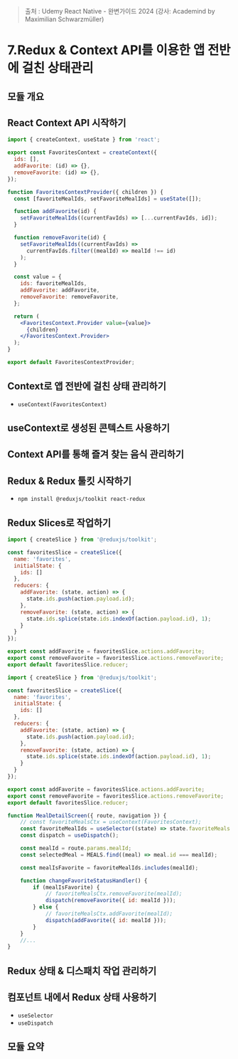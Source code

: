 > 출처 : Udemy React Native - 완변가이드 2024 (강사: Academind by Maximilian Schwarzmüller)

# 7.Redux & Context API를 이용한 앱 전반에 걸친 상태관리
## 모듈 개요

## React Context API 시작하기
```jsx
import { createContext, useState } from 'react';

export const FavoritesContext = createContext({
  ids: [],
  addFavorite: (id) => {},
  removeFavorite: (id) => {},
});

function FavoritesContextProvider({ children }) {
  const [favoriteMealIds, setFavoriteMealIds] = useState([]);

  function addFavorite(id) {
    setFavoriteMealIds((currentFavIds) => [...currentFavIds, id]);
  }

  function removeFavorite(id) {
    setFavoriteMealIds((currentFavIds) =>
      currentFavIds.filter((mealId) => mealId !== id)
    );
  }

  const value = {
    ids: favoriteMealIds,
    addFavorite: addFavorite,
    removeFavorite: removeFavorite,
  };

  return (
    <FavoritesContext.Provider value={value}>
      {children}
    </FavoritesContext.Provider>
  );
}

export default FavoritesContextProvider;
```
## Context로 앱 전반에 걸친 상태 관리하기
- `useContext(FavoritesContext)`

## useContext로 생성된 콘텍스트 사용하기

## Context API를 통해 즐겨 찾는 음식 관리하기

## Redux & Redux 툴킷 시작하기
- `npm install @reduxjs/toolkit react-redux`

## Redux Slices로 작업하기
```jsx
import { createSlice } from '@reduxjs/toolkit';

const favoritesSlice = createSlice({
  name: 'favorites',
  initialState: {
    ids: []
  },
  reducers: {
    addFavorite: (state, action) => {
      state.ids.push(action.payload.id);
    },
    removeFavorite: (state, action) => {
      state.ids.splice(state.ids.indexOf(action.payload.id), 1);
    }
  }
});

export const addFavorite = favoritesSlice.actions.addFavorite;
export const removeFavorite = favoritesSlice.actions.removeFavorite;
export default favoritesSlice.reducer;
```
```jsx
import { createSlice } from '@reduxjs/toolkit';

const favoritesSlice = createSlice({
  name: 'favorites',
  initialState: {
    ids: []
  },
  reducers: {
    addFavorite: (state, action) => {
      state.ids.push(action.payload.id);
    },
    removeFavorite: (state, action) => {
      state.ids.splice(state.ids.indexOf(action.payload.id), 1);
    }
  }
});

export const addFavorite = favoritesSlice.actions.addFavorite;
export const removeFavorite = favoritesSlice.actions.removeFavorite;
export default favoritesSlice.reducer;
```
```jsx
function MealDetailScreen({ route, navigation }) {
    // const favoriteMealsCtx = useContext(FavoritesContext);
    const favoriteMealIds = useSelector((state) => state.favoriteMeals.ids);
    const dispatch = useDispatch();

    const mealId = route.params.mealId;
    const selectedMeal = MEALS.find((meal) => meal.id === mealId);

    const mealIsFavorite = favoriteMealIds.includes(mealId);

    function changeFavoriteStatusHandler() {
        if (mealIsFavorite) {
            // favoriteMealsCtx.removeFavorite(mealId);
            dispatch(removeFavorite({ id: mealId }));
        } else {
            // favoriteMealsCtx.addFavorite(mealId);
            dispatch(addFavorite({ id: mealId }));
        }
    }
    //...
}
```

## Redux 상태 & 디스패치 작업 관리하기

## 컴포넌트 내에서 Redux 상태 사용하기
- `useSelector`
- `useDispatch`

## 모듈 요약

